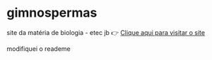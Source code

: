 # gimnospermas
site da matéria de biologia - etec jb
👉 [Clique aqui para visitar o site](https://gimnospermas.vercel.app)

modifiquei o reademe